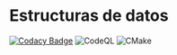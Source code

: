 # Estructuras de datos
[![Codacy Badge](https://app.codacy.com/project/badge/Grade/7ddaa113692241e29152f07126f6616a)](https://www.codacy.com/gh/ninjaoflight/estructuras-datos/dashboard?utm_source=github.com&amp;utm_medium=referral&amp;utm_content=ninjaoflight/estructuras-datos&amp;utm_campaign=Badge_Grade)
![CodeQL](https://github.com/ninjaoflight/estructuras-datos/workflows/CodeQL/badge.svg)
![CMake](https://github.com/ninjaoflight/estructuras-datos/workflows/CMake/badge.svg)
